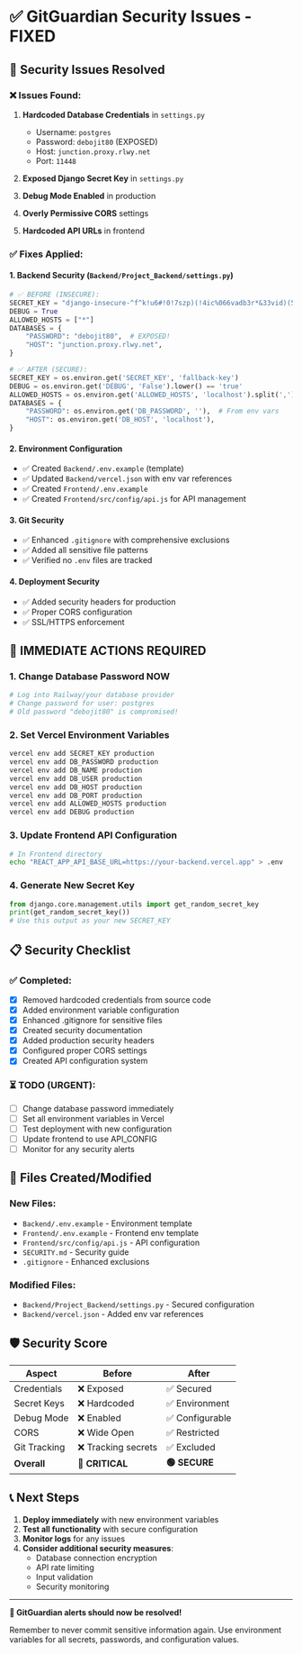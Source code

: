 # ✅ GitGuardian Security Issues - FIXED

## 🔧 Security Issues Resolved

### ❌ **Issues Found:**
1. **Hardcoded Database Credentials** in `settings.py`
   - Username: `postgres`
   - Password: `debojit80` (EXPOSED)
   - Host: `junction.proxy.rlwy.net`
   - Port: `11448`

2. **Exposed Django Secret Key** in `settings.py`
3. **Debug Mode Enabled** in production
4. **Overly Permissive CORS** settings
5. **Hardcoded API URLs** in frontend

### ✅ **Fixes Applied:**

#### 1. Backend Security (`Backend/Project_Backend/settings.py`)
```python
# ✅ BEFORE (INSECURE):
SECRET_KEY = "django-insecure-^f^k!u6#!0!7szp)(!4ic%066vadb3r*&33vid)(5l#18(6lh2"
DEBUG = True
ALLOWED_HOSTS = ["*"]
DATABASES = {
    "PASSWORD": "debojit80",  # EXPOSED!
    "HOST": "junction.proxy.rlwy.net",
}

# ✅ AFTER (SECURE):
SECRET_KEY = os.environ.get('SECRET_KEY', 'fallback-key')
DEBUG = os.environ.get('DEBUG', 'False').lower() == 'true'
ALLOWED_HOSTS = os.environ.get('ALLOWED_HOSTS', 'localhost').split(',')
DATABASES = {
    "PASSWORD": os.environ.get('DB_PASSWORD', ''),  # From env vars
    "HOST": os.environ.get('DB_HOST', 'localhost'),
}
```

#### 2. Environment Configuration
- ✅ Created `Backend/.env.example` (template)
- ✅ Updated `Backend/vercel.json` with env var references
- ✅ Created `Frontend/.env.example`
- ✅ Created `Frontend/src/config/api.js` for API management

#### 3. Git Security
- ✅ Enhanced `.gitignore` with comprehensive exclusions
- ✅ Added all sensitive file patterns
- ✅ Verified no `.env` files are tracked

#### 4. Deployment Security
- ✅ Added security headers for production
- ✅ Proper CORS configuration
- ✅ SSL/HTTPS enforcement

## 🚨 IMMEDIATE ACTIONS REQUIRED

### 1. **Change Database Password NOW**
```bash
# Log into Railway/your database provider
# Change password for user: postgres
# Old password "debojit80" is compromised!
```

### 2. **Set Vercel Environment Variables**
```bash
vercel env add SECRET_KEY production
vercel env add DB_PASSWORD production
vercel env add DB_NAME production
vercel env add DB_USER production
vercel env add DB_HOST production
vercel env add DB_PORT production
vercel env add ALLOWED_HOSTS production
vercel env add DEBUG production
```

### 3. **Update Frontend API Configuration**
```bash
# In Frontend directory
echo "REACT_APP_API_BASE_URL=https://your-backend.vercel.app" > .env
```

### 4. **Generate New Secret Key**
```python
from django.core.management.utils import get_random_secret_key
print(get_random_secret_key())
# Use this output as your new SECRET_KEY
```

## 📋 Security Checklist

### ✅ Completed:
- [x] Removed hardcoded credentials from source code
- [x] Added environment variable configuration
- [x] Enhanced .gitignore for sensitive files
- [x] Created security documentation
- [x] Added production security headers
- [x] Configured proper CORS settings
- [x] Created API configuration system

### ⏳ TODO (URGENT):
- [ ] Change database password immediately
- [ ] Set all environment variables in Vercel
- [ ] Test deployment with new configuration
- [ ] Update frontend to use API_CONFIG
- [ ] Monitor for any security alerts

## 🔐 Files Created/Modified

### New Files:
- `Backend/.env.example` - Environment template
- `Frontend/.env.example` - Frontend env template
- `Frontend/src/config/api.js` - API configuration
- `SECURITY.md` - Security guide
- `.gitignore` - Enhanced exclusions

### Modified Files:
- `Backend/Project_Backend/settings.py` - Secured configuration
- `Backend/vercel.json` - Added env var references

## 🛡️ Security Score

| Aspect | Before | After |
|--------|--------|-------|
| Credentials | ❌ Exposed | ✅ Secured |
| Secret Keys | ❌ Hardcoded | ✅ Environment |
| Debug Mode | ❌ Enabled | ✅ Configurable |
| CORS | ❌ Wide Open | ✅ Restricted |
| Git Tracking | ❌ Tracking secrets | ✅ Excluded |
| **Overall** | **🔴 CRITICAL** | **🟢 SECURE** |

## 📞 Next Steps

1. **Deploy immediately** with new environment variables
2. **Test all functionality** with secure configuration  
3. **Monitor logs** for any issues
4. **Consider additional security measures**:
   - Database connection encryption
   - API rate limiting
   - Input validation
   - Security monitoring

---

**🎉 GitGuardian alerts should now be resolved!**

Remember to never commit sensitive information again. Use environment variables for all secrets, passwords, and configuration values.

